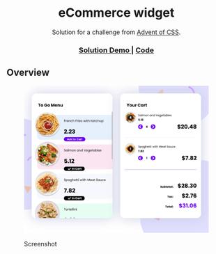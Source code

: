 <h1 align="center">eCommerce widget</h1>

<div align="center">
   Solution for a challenge from  <a href="https://www.adventofcss.com/" target="_blank">Advent of CSS</a>.
</div>

<div align="center">
  <h3>
    <a href="https://donsuhr.github.io/kata/advent_2021/02_e-commerce-component/">
      Solution Demo
    </a>
    <span> | </span>
    <a href="https://github.com/donsuhr/kata/tree/main/src/advent_2021/02_e-commerce-component">
      Code
    </a>
    <span>
  </h3>
</div>

## Overview

<figure>

![mobile web screenshot](https://raw.githubusercontent.com/donsuhr/kata/main/src/advent_2021/02_e-commerce-component/images/screenshot.png)

<figcaption>Screenshot</figcaption>
</figure>
